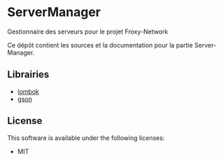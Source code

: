 # ServerManager
Gestionnaire des serveurs pour le projet Froxy-Network

Ce dépôt contient les sources et la documentation pour la partie Server-Manager.

## Librairies
- [lombok](https://github.com/rzwitserloot/lombok)
- [gson](https://github.com/google/gson)

## License
This software is available under the following licenses:

  * MIT